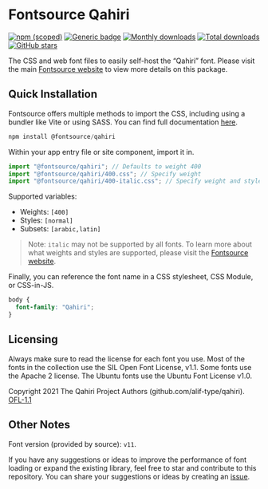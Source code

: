 # Fontsource Qahiri

[![npm (scoped)](https://img.shields.io/npm/v/@fontsource/qahiri?color=brightgreen)](https://www.npmjs.com/package/@fontsource/qahiri) [![Generic badge](https://img.shields.io/badge/fontsource-passing-brightgreen)](https://github.com/fontsource/fontsource) [![Monthly downloads](https://badgen.net/npm/dm/@fontsource/qahiri)](https://github.com/fontsource/fontsource) [![Total downloads](https://badgen.net/npm/dt/@fontsource/qahiri)](https://github.com/fontsource/fontsource) [![GitHub stars](https://img.shields.io/github/stars/fontsource/fontsource.svg?style=social&label=Star)](https://github.com/fontsource/fontsource/stargazers)

The CSS and web font files to easily self-host the “Qahiri” font. Please visit the main [Fontsource website](https://fontsource.org/fonts/qahiri) to view more details on this package.

## Quick Installation

Fontsource offers multiple methods to import the CSS, including using a bundler like Vite or using SASS. You can find full documentation [here](https://fontsource.org/docs/getting-started/introduction).

```javascript
npm install @fontsource/qahiri
```

Within your app entry file or site component, import it in.

```javascript
import "@fontsource/qahiri"; // Defaults to weight 400
import "@fontsource/qahiri/400.css"; // Specify weight
import "@fontsource/qahiri/400-italic.css"; // Specify weight and style
```

Supported variables:
- Weights: `[400]`
- Styles: `[normal]`
- Subsets: `[arabic,latin]`

> Note: `italic` may not be supported by all fonts. To learn more about what weights and styles are supported, please visit the [Fontsource website](https://fontsource.org/fonts/qahiri).

Finally, you can reference the font name in a CSS stylesheet, CSS Module, or CSS-in-JS.

```css
body {
  font-family: "Qahiri";
}
```

## Licensing
Always make sure to read the license for each font you use. Most of the fonts in the collection use the SIL Open Font License, v1.1. Some fonts use the Apache 2 license. The Ubuntu fonts use the Ubuntu Font License v1.0.

Copyright 2021 The Qahiri Project Authors (github.com/alif-type/qahiri).
[OFL-1.1](https://openfontlicense.org)

## Other Notes
Font version (provided by source): `v11`.

If you have any suggestions or ideas to improve the performance of font loading or expand the existing library, feel free to star and contribute to this repository. You can share your suggestions or ideas by creating an [issue](https://github.com/fontsource/fontsource/issues).